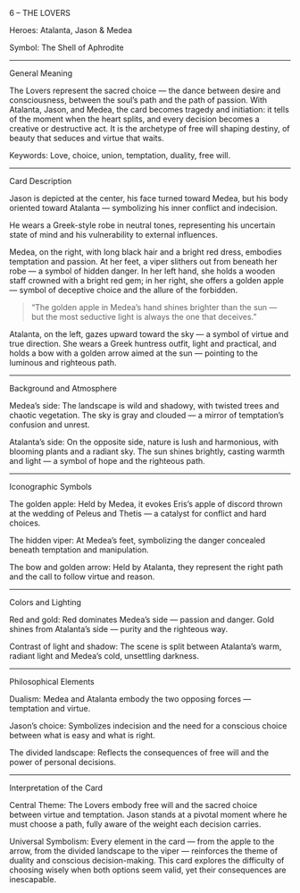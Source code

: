 6 – THE LOVERS

Heroes: Atalanta, Jason & Medea

Symbol: The Shell of Aphrodite


---

General Meaning

The Lovers represent the sacred choice — the dance between desire and consciousness, between the soul’s path and the path of passion.
With Atalanta, Jason, and Medea, the card becomes tragedy and initiation: it tells of the moment when the heart splits, and every decision becomes a creative or destructive act.
It is the archetype of free will shaping destiny, of beauty that seduces and virtue that waits.

Keywords: Love, choice, union, temptation, duality, free will.


---

Card Description

Jason is depicted at the center, his face turned toward Medea, but his body oriented toward Atalanta — symbolizing his inner conflict and indecision.

He wears a Greek-style robe in neutral tones, representing his uncertain state of mind and his vulnerability to external influences.

Medea, on the right, with long black hair and a bright red dress, embodies temptation and passion.
At her feet, a viper slithers out from beneath her robe — a symbol of hidden danger.
In her left hand, she holds a wooden staff crowned with a bright red gem; in her right, she offers a golden apple — symbol of deceptive choice and the allure of the forbidden.

> “The golden apple in Medea’s hand shines brighter than the sun — but the most seductive light is always the one that deceives.”



Atalanta, on the left, gazes upward toward the sky — a symbol of virtue and true direction.
She wears a Greek huntress outfit, light and practical, and holds a bow with a golden arrow aimed at the sun — pointing to the luminous and righteous path.


---

Background and Atmosphere

Medea’s side:
The landscape is wild and shadowy, with twisted trees and chaotic vegetation.
The sky is gray and clouded — a mirror of temptation’s confusion and unrest.

Atalanta’s side:
On the opposite side, nature is lush and harmonious, with blooming plants and a radiant sky.
The sun shines brightly, casting warmth and light — a symbol of hope and the righteous path.


---

Iconographic Symbols

The golden apple: Held by Medea, it evokes Eris’s apple of discord thrown at the wedding of Peleus and Thetis — a catalyst for conflict and hard choices.

The hidden viper: At Medea’s feet, symbolizing the danger concealed beneath temptation and manipulation.

The bow and golden arrow: Held by Atalanta, they represent the right path and the call to follow virtue and reason.



---

Colors and Lighting

Red and gold: Red dominates Medea’s side — passion and danger. Gold shines from Atalanta’s side — purity and the righteous way.

Contrast of light and shadow: The scene is split between Atalanta’s warm, radiant light and Medea’s cold, unsettling darkness.



---

Philosophical Elements

Dualism: Medea and Atalanta embody the two opposing forces — temptation and virtue.

Jason’s choice: Symbolizes indecision and the need for a conscious choice between what is easy and what is right.

The divided landscape: Reflects the consequences of free will and the power of personal decisions.



---

Interpretation of the Card

Central Theme:
The Lovers embody free will and the sacred choice between virtue and temptation. Jason stands at a pivotal moment where he must choose a path, fully aware of the weight each decision carries.

Universal Symbolism:
Every element in the card — from the apple to the arrow, from the divided landscape to the viper — reinforces the theme of duality and conscious decision-making.
This card explores the difficulty of choosing wisely when both options seem valid, yet their consequences are inescapable.
